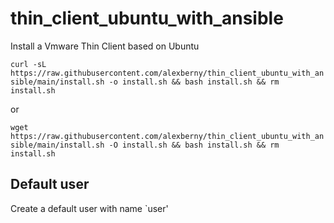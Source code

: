 # thin_client_ubuntu_with_ansible

Install a Vmware Thin Client based on Ubuntu

```curl -sL https://raw.githubusercontent.com/alexberny/thin_client_ubuntu_with_ansible/main/install.sh -o install.sh && bash install.sh && rm install.sh```

or

```wget https://raw.githubusercontent.com/alexberny/thin_client_ubuntu_with_ansible/main/install.sh -O install.sh && bash install.sh && rm install.sh```

## Default user

Create a default user with name `user'
